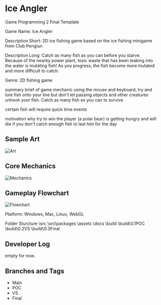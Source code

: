 # Ice Angler
 Game Programming 2 Final Template

Game Name:  Ice Angler

Description Short: 2D ice fishing game based on the ice fishing minigame from Club Pengiun

Description Long: Catch as many fish as you can before you starve. Because of the nearby power plant, toxic waste that has been leaking into the water is mutating fish! As you progress, the fish become more mutated and more difficult to catch.

Genre: 2D fishing game

summary brief of game mechanic
using the mouse and keyboard, try and lure fish onto your line but don't let passing objects 
and other creatures unhook your fish. Catch as many fish as you can to survive

certain fish will require quick time events

motivation why try to win
the player (a polar bear) is getting hungry 
and will die if you don't catch enough fish to last him for the day

## Sample Art
![Art](https://i.ytimg.com/vi/HNrExk4167c/maxresdefault.jpg)

## Core Mechanics
![Mechanics](https://3.bp.blogspot.com/-sKNxeiXAvoA/XNSLPqd3v0I/AAAAAAAASVs/R3QJqP8a_ronZDiiunZb8YOqQR3teitGQCLcBGAs/s1600/ice%2Bfishing%2Bguide3.png)

## Gameplay Flowchart
![Flowchart](https://www.davidnichol.me/Images/Angler/Ice%20Angler%20Flowchart.png)

Platform: Windows, Mac, Linux, WebGL

Folder Sturcture
\src
\src\packages
\assets
\docs
\build
\build\0.1POC
\build\0.2VS
\build\0.3Final

## Developer Log
empty for now. 

## Branches and Tags 
- Main
- POC
- VS
- Final
